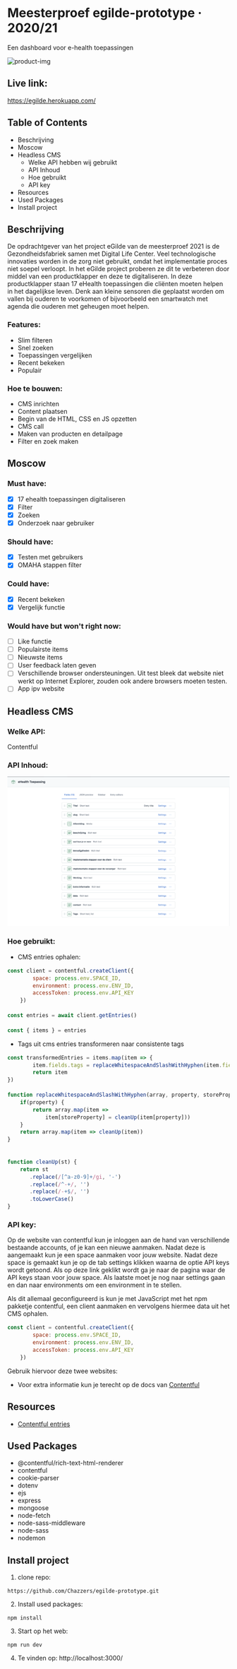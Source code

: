 # Meesterproef egilde-prototype · 2020/21
Een dashboard voor e-health toepassingen

![product-img](https://user-images.githubusercontent.com/33430669/122271717-0235ab80-cee0-11eb-830b-6d06aec3aeaa.jpg)

## Live link:
https://egilde.herokuapp.com/

## Table of Contents
- Beschrijving 
- Moscow
- Headless CMS
  - Welke API hebben wij gebruikt
  - API Inhoud
  - Hoe gebruikt
  - API key
- Resources
- Used Packages
- Install project

## Beschrijving
De opdrachtgever van het project eGilde van de meesterproef 2021 is de Gezondheidsfabriek samen met Digital Life Center. Veel technologische innovaties worden in de zorg niet gebruikt, omdat het implementatie proces niet soepel verloopt. In het eGilde project proberen ze dit te verbeteren door middel van een productklapper en deze te digitaliseren. In deze productklapper staan 17 eHealth toepassingen die cliënten moeten helpen in het dagelijkse leven. Denk aan kleine sensoren die geplaatst worden om vallen bij ouderen te voorkomen of bijvoorbeeld een smartwatch met agenda die ouderen met geheugen moet helpen. 

### Features:
- Slim filteren
- Snel zoeken
- Toepassingen vergelijken
- Recent bekeken
- Populair

### Hoe te bouwen:
- CMS inrichten
- Content plaatsen
- Begin van de HTML, CSS en JS opzetten
- CMS call
- Maken van producten en detailpage
- Filter en zoek maken

## Moscow
### Must have:
- [x] 17 ehealth toepassingen digitaliseren
- [x] Filter
- [x] Zoeken
- [x] Onderzoek naar gebruiker

### Should have:
- [x] Testen met gebruikers
- [x] OMAHA stappen filter

### Could have:
- [x] Recent bekeken
- [x] Vergelijk functie

### Would have but won't right now:
- [ ] Like functie
- [ ] Populairste items
- [ ] Nieuwste items
- [ ] User feedback laten geven
- [ ] Verschillende browser ondersteuningen. Uit test bleek dat website niet werkt op Internet Explorer, zouden ook andere browsers moeten testen.
- [ ] App ipv website

## Headless CMS
### Welke API:
Contentful

### API Inhoud:
![](./src/static/images/contentful.png)

### Hoe gebruikt:
- CMS entries ophalen: 

```js
const client = contentful.createClient({
		space: process.env.SPACE_ID,
		environment: process.env.ENV_ID,
		accessToken: process.env.API_KEY
	})

const entries = await client.getEntries()

const { items } = entries
```

- Tags uit cms entries transformeren naar consistente tags

```js
const transformedEntries = items.map(item => {
		item.fields.tags = replaceWhitespaceAndSlashWithHyphen(item.fields.tags)
		return item
})

function replaceWhitespaceAndSlashWithHyphen(array, property, storeProperty) {
	if(property) {
		return array.map(item => 
			item[storeProperty] = cleanUp(item[property]))
	}
	return array.map(item => cleanUp(item))
}


function cleanUp(st) {
	return st
	   .replace(/[^a-z0-9]+/gi, '-')
	   .replace(/^-+/, '')
	   .replace(/-+$/, '')
	   .toLowerCase()
}
```
### API key:
Op de website van contentful kun je inloggen aan de hand van verschillende bestaande accounts, of je kan een nieuwe aanmaken. Nadat deze is aangemaakt kun je een space aanmaken voor jouw website. Nadat deze space is gemaakt kun je op de tab settings klikken waarna de optie API keys wordt getoond. Als op deze link geklikt wordt ga je naar de pagina waar de API keys staan voor jouw space. Als laatste moet je nog naar settings gaan en dan naar environments om een environment in te stellen. 

Als dit allemaal geconfigureerd is kun je met JavaScript met het npm pakketje contentful, een client aanmaken en vervolgens hiermee data uit het CMS ophalen.

```js
const client = contentful.createClient({
		space: process.env.SPACE_ID,
		environment: process.env.ENV_ID,
		accessToken: process.env.API_KEY
	})
```

Gebruik hiervoor deze twee websites: 
- Voor extra informatie kun je terecht op de docs van [Contentful](https://www.contentful.com/developers/docs/)


## Resources

- [Contentful entries](https://www.contentful.com/developers/docs/references/content-delivery-api/#/reference/search-parameters/content-type/query-entries/console/js)

## Used Packages
- @contentful/rich-text-html-renderer
- contentful
- cookie-parser
- dotenv
- ejs
- express
- mongoose
- node-fetch
- node-sass-middleware
- node-sass
- nodemon


## Install project
1. clone repo: 
``` 
https://github.com/Chazzers/egilde-prototype.git
```
2. Install used packages: 
```
npm install
```
3. Start op het web: 
```
npm run dev
```
4. Te vinden op: http://localhost:3000/
